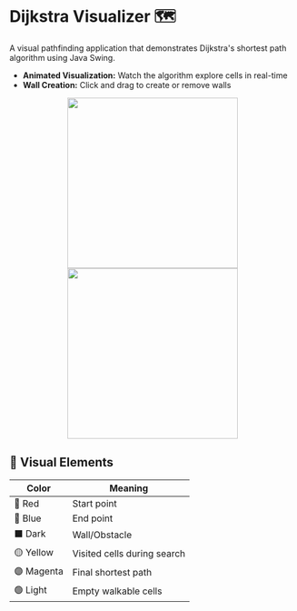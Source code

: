 # Dijkstra Visualizer 🗺️
A visual pathfinding application that demonstrates Dijkstra's shortest path algorithm using Java Swing.
- **Animated Visualization:** Watch the algorithm explore cells in real-time
- **Wall Creation:** Click and drag to create or remove walls

<p align="center">
  <img src="https://github.com/user-attachments/assets/3d10c7d0-84f3-425e-a3ea-c3388c244181" width="300"/> 
  <img src="https://github.com/user-attachments/assets/016bb6a1-c785-4b4f-8d0f-7cdabdad6d66" width="300"/>
</p>

## 🎨 Visual Elements
| Color | Meaning |
|--------|---------|
| 🔴 Red | Start point |
| 🔵 Blue | End point |
| ⬛ Dark | Wall/Obstacle |
| 🟡 Yellow | Visited cells during search |
| 🟣 Magenta | Final shortest path |
| 🟢 Light | Empty walkable cells |
